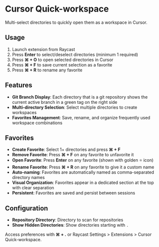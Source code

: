 # Cursor Quick-workspace

Multi-select directories to quickly open them as a workspace in Cursor.

## Usage

1. Launch extension from Raycast
2. Press **Enter** to select/deselect directories (minimum 1 required)
3. Press **⌘ + O** to open selected directories in Cursor
4. Press **⌘ + F** to save current selection as a favorite
5. Press **⌘ + R** to rename any favorite

## Features

- **Git Branch Display**: Each directory that is a git repository shows the current active branch in a green tag on the right side
- **Multi-directory Selection**: Select multiple directories to create workspaces
- **Favorites Management**: Save, rename, and organize frequently used workspace combinations

## Favorites

- **Create Favorite**: Select 1+ directories and press **⌘ + F**
- **Remove Favorite**: Press **⌘ + F** on any favorite to unfavorite it
- **Open Favorite**: Press **Enter** on any favorite (shown with golden ⭐ icon)
- **Rename Favorite**: Press **⌘ + R** on any favorite to give it a custom name
- **Auto-naming**: Favorites are automatically named as comma-separated directory names
- **Visual Organization**: Favorites appear in a dedicated section at the top with clear separation
- **Persistent**: Favorites are saved and persist between sessions

## Configuration

- **Repository Directory**: Directory to scan for repositories
- **Show Hidden Directories**: Show directories starting with `.`

Access preferences with **⌘ + .** or Raycast Settings > Extensions > Cursor Quick-workspace.